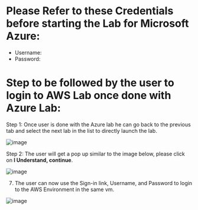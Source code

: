 # Please Refer to these Credentials before starting the Lab for Microsoft Azure:

* Username: <inject key="AzureAdUserEmail"></inject>
* Password: <inject key="AzureAdUserPassword"></inject>

# Step to be followed by the user to login to AWS Lab once done with Azure Lab:

Step 1: Once user is done with the Azure lab he can go back to the previous tab and select the next lab in the list to directly launch the lab.


![image](https://user-images.githubusercontent.com/85232046/126780814-df1eef24-e22b-46e5-adb6-bedc18ab462f.png)



Step 2: The user will get a pop up similar to the image below, please click on **I Understand, continue**.


![image](https://user-images.githubusercontent.com/37663104/126991687-1573b6c5-ada8-4901-a402-73ea3e0c2ba4.png)

 

7.	The user can now use the Sign-in link, Username, and Password to login to the AWS Environment in the same vm.


![image](https://user-images.githubusercontent.com/85232046/126780852-648e8f2e-d3e3-4494-af15-a526e6f947f9.png)

 
